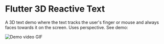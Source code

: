 # Flutter 3D Reactive Text

A 3D text demo where the text tracks the user's finger or mouse and always faces towards it on the screen. Uses perspective. See demo:

![Demo video GIF](readme_assets/demo.gif)
